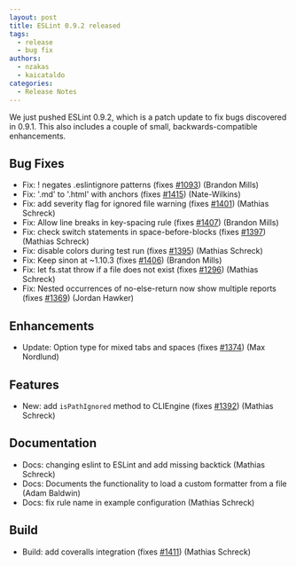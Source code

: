 ```yaml
---
layout: post
title: ESLint 0.9.2 released
tags:
  - release
  - bug fix
authors:
  - nzakas
  - kaicataldo
categories:
  - Release Notes
---
```


We just pushed ESLint 0.9.2, which is a patch update to fix bugs discovered in 0.9.1. This also includes a couple of small, backwards-compatible enhancements.

## Bug Fixes

* Fix: ! negates .eslintignore patterns (fixes [#1093](https://github.com/eslint/eslint/issues/1093)) (Brandon Mills)
* Fix: '.md' to '.html' with anchors (fixes [#1415](https://github.com/eslint/eslint/issues/1415)) (Nate-Wilkins)
* Fix: add severity flag for ignored file warning (fixes [#1401](https://github.com/eslint/eslint/issues/1401)) (Mathias Schreck)
* Fix: Allow line breaks in key-spacing rule (fixes [#1407](https://github.com/eslint/eslint/issues/1407)) (Brandon Mills)
* Fix: check switch statements in space-before-blocks (fixes [#1397](https://github.com/eslint/eslint/issues/1397)) (Mathias Schreck)
* Fix: disable colors during test run (fixes [#1395](https://github.com/eslint/eslint/issues/1395)) (Mathias Schreck)
* Fix: Keep sinon at ~1.10.3 (fixes [#1406](https://github.com/eslint/eslint/issues/1406)) (Brandon Mills)
* Fix: let fs.stat throw if a file does not exist (fixes [#1296](https://github.com/eslint/eslint/issues/1296)) (Mathias Schreck)
* Fix: Nested occurrences of no-else-return now show multiple reports (fixes [#1369](https://github.com/eslint/eslint/issues/1369)) (Jordan Hawker)

## Enhancements

* Update: Option type for mixed tabs and spaces (fixes [#1374](https://github.com/eslint/eslint/issues/1374)) (Max Nordlund)

## Features

* New: add `isPathIgnored` method to CLIEngine (fixes [#1392](https://github.com/eslint/eslint/issues/1392)) (Mathias Schreck)

## Documentation

* Docs: changing eslint to ESLint and add missing backtick (Mathias Schreck)
* Docs: Documents the functionality to load a custom formatter from a file (Adam Baldwin)
* Docs: fix rule name in example configuration (Mathias Schreck)

## Build

* Build: add coveralls integration (fixes [#1411](https://github.com/eslint/eslint/issues/1411)) (Mathias Schreck)
